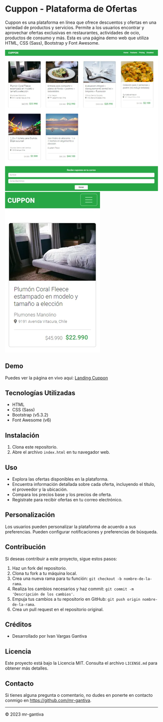 # Cuppon - Plataforma de Ofertas

Cuppon es una plataforma en línea que ofrece descuentos y ofertas en una variedad de productos y servicios. Permite a los usuarios encontrar y aprovechar ofertas exclusivas en restaurantes, actividades de ocio, productos de consumo y más. Esta es una página demo web que utiliza HTML, CSS (Sass), Bootstrap y Font Awesome.

![Vista Desktop](./assets/img/landing_cuppon.webp)
![Vista Mobile](./assets/img/landing_cuppon_mobile.webp)

## Demo
Puedes ver la página en vivo aquí: [Landing Cuppon](https://github.com/mr-gantiva/landing_cuppon)

## Tecnologías Utilizadas

- HTML
- CSS (Sass)
- Bootstrap (v5.3.2)
- Font Awesome (v6)

## Instalación

1. Clona este repositorio.
2. Abre el archivo `index.html` en tu navegador web.

## Uso

- Explora las ofertas disponibles en la plataforma.
- Encuentra información detallada sobre cada oferta, incluyendo el título, el proveedor y la ubicación.
- Compara los precios base y los precios de oferta.
- Regístrate para recibir ofertas en tu correo electrónico.

## Personalización

Los usuarios pueden personalizar la plataforma de acuerdo a sus preferencias. Pueden configurar notificaciones y preferencias de búsqueda.

## Contribución

Si deseas contribuir a este proyecto, sigue estos pasos:

1. Haz un fork del repositorio.
2. Clona tu fork a tu máquina local.
3. Crea una nueva rama para tu función: `git checkout -b nombre-de-la-rama`.
4. Realiza los cambios necesarios y haz commit: `git commit -m 'Descripción de los cambios'`.
5. Empuja tus cambios a tu repositorio en GitHub: `git push origin nombre-de-la-rama`.
6. Crea un pull request en el repositorio original.

## Créditos

- Desarrollado por Ivan Vargas Gantiva

## Licencia

Este proyecto está bajo la Licencia MIT. Consulta el archivo `LICENSE.md` para obtener más detalles.

## Contacto

Si tienes alguna pregunta o comentario, no dudes en ponerte en contacto conmigo en https://github.com/mr-gantiva.

---

© 2023 mr-gantiva